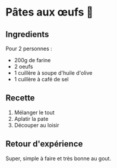 # Pâtes aux œufs 🍝

## Ingredients

Pour 2 personnes :

- 200g de farine
- 2 oeufs
- 1 cuillère à soupe d'huile d'olive
- 1 cuillère à café de sel

## Recette

1. Mélanger le tout
2. Aplatir la pate
3. Découper au loisir

## Retour d'expérience

Super, simple à faire et très bonne au gout.
